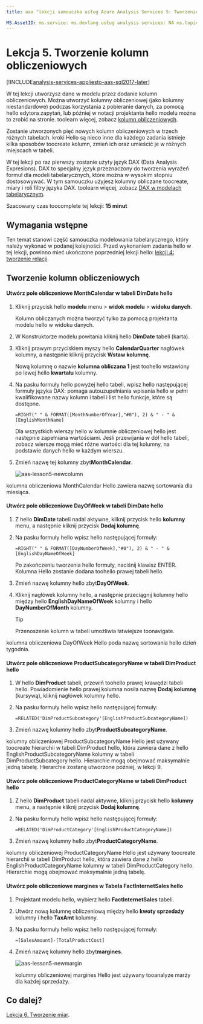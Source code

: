 ```yaml
---
title: aaa "lekcji samouczka usług Azure Analysis Services 5: Tworzenie kolumn obliczeniowych | Opis elementu Microsoft Docs": w tym artykule opisano, jak toocreate obliczane kolumny w projekcie samouczek hello Azure Analysis Services. usługi: documentationcenter usług analysis services: "Autor: minewiskan Menedżera: Edytor erikre:" tagów: "

MS.AssetID: ms.service: ms.devlang usług analysis services: NA ms.topic: get-started-article ms.tgt_pltfrm: NA ms.workload: na ms.date: ms.author 2017-06/01: owend
---
```

# <a name="lesson-5-create-calculated-columns"></a>Lekcja 5. Tworzenie kolumn obliczeniowych

[!INCLUDE[analysis-services-appliesto-aas-sql2017-later](../../../includes/analysis-services-appliesto-aas-sql2017-later.md)]

W tej lekcji utworzysz dane w modelu przez dodanie kolumn obliczeniowych. Można utworzyć kolumny obliczeniowej (jako kolumny niestandardowe) podczas korzystania z pobieranie danych, za pomocą hello edytora zapytań, lub później w notacji projektanta hello modelu można to zrobić na stronie. toolearn więcej, zobacz [kolumn obliczeniowych](https://docs.microsoft.com/sql/analysis-services/tabular-models/ssas-calculated-columns).
  
Zostanie utworzonych pięć nowych kolumn obliczeniowych w trzech różnych tabelach. kroki Hello są nieco inne dla każdego zadania istnieje kilka sposobów toocreate kolumn, zmień ich oraz umieścić je w różnych miejscach w tabeli.  

W tej lekcji po raz pierwszy zostanie użyty język DAX (Data Analysis Expresions). DAX to specjalny język przeznaczony do tworzenia wyrażeń formuł dla modeli tabelarycznych, które można w wysokim stopniu dostosowywać. W tym samouczku użyjesz kolumny obliczane toocreate, miary i roli filtry języka DAX. toolearn więcej, zobacz [DAX w modelach tabelarycznym](https://docs.microsoft.com/sql/analysis-services/tabular-models/understanding-dax-in-tabular-models-ssas-tabular). 
  
Szacowany czas toocomplete tej lekcji: **15 minut**  
  
## <a name="prerequisites"></a>Wymagania wstępne  
Ten temat stanowi część samouczka modelowania tabelarycznego, który należy wykonać w podanej kolejności. Przed wykonaniem zadania hello w tej lekcji, powinno mieć ukończone poprzedniej lekcji hello: [lekcji 4: tworzenie relacji](../tutorials/aas-lesson-4-create-relationships.md). 
  
## <a name="create-calculated-columns"></a>Tworzenie kolumn obliczeniowych  
  
#### <a name="create-a-monthcalendar-calculated-column-in-hello-dimdate-table"></a>Utwórz pole obliczeniowe MonthCalendar w tabeli DimDate hello  
  
1.  Kliknij przycisk hello **modelu** menu > **widok modelu** > **widoku danych**.  
  
    Kolumn obliczanych można tworzyć tylko za pomocą projektanta modelu hello w widoku danych.  
  
2.  W Konstruktorze modelu powitania kliknij hello **DimDate** tabeli (karta).  
  
3.  Kliknij prawym przyciskiem myszy hello **CalendarQuarter** nagłówek kolumny, a następnie kliknij przycisk **Wstaw kolumnę**.  
  
    Nową kolumnę o nazwie **kolumna obliczana 1** jest toohello wstawiony po lewej hello **kwartału** kolumny.  
  
4.  Na pasku formuły hello powyżej hello tabeli, wpisz hello następującej formuły języka DAX: pomaga autouzupełniania wpisania hello w pełni kwalifikowane nazwy kolumn i tabel i list hello funkcje, które są dostępne.  
  
    ```  
    =RIGHT(" " & FORMAT([MonthNumberOfYear],"#0"), 2) & " - " & [EnglishMonthName]  
    ``` 
  
    Dla wszystkich wierszy hello w kolumnie obliczeniowej hello jest następnie zapełniana wartościami. Jeśli przewijania w dół hello tabeli, zobacz wiersze mogą mieć różne wartości dla tej kolumny, na podstawie danych hello w każdym wierszu.    
  
5.  Zmień nazwę tej kolumny zbyt**MonthCalendar**. 

    ![aas-lesson5-newcolumn](../tutorials/media/aas-lesson5-newcolumn.png) 
  
kolumna obliczeniowa MonthCalendar Hello zawiera nazwę sortowania dla miesiąca.  
  
#### <a name="create-a-dayofweek-calculated-column-in-hello-dimdate-table"></a>Utwórz pole obliczeniowe DayOfWeek w tabeli DimDate hello  
  
1.  Z hello **DimDate** tabeli nadal aktywne, kliknij przycisk hello **kolumny** menu, a następnie kliknij przycisk **Dodaj kolumnę**.  
  
2.  Na pasku formuły hello wpisz hello następującej formuły:  
    
    ```
    =RIGHT(" " & FORMAT([DayNumberOfWeek],"#0"), 2) & " - " & [EnglishDayNameOfWeek]  
    ```
    
    Po zakończeniu tworzenia hello formuły, naciśnij klawisz ENTER. Kolumna Hello zostanie dodana toohello prawej tabeli hello.  
  
3.  Zmień nazwę kolumny hello zbyt**DayOfWeek**.  
  
4.  Kliknij nagłówek kolumny hello, a następnie przeciągnij kolumny hello między hello **EnglishDayNameOfWeek** kolumny i hello **DayNumberOfMonth** kolumny.  
  
    > [!TIP]  
    > Przenoszenie kolumn w tabeli umożliwia łatwiejsze toonavigate.  
  
kolumna obliczeniowa DayOfWeek Hello poda nazwę sortowania hello dzień tygodnia.  
  
#### <a name="create-a-productsubcategoryname-calculated-column-in-hello-dimproduct-table"></a>Utwórz pole obliczeniowe ProductSubcategoryName w tabeli DimProduct hello  
  
  
1.  W hello **DimProduct** tabeli, przewiń toohello prawej krawędzi tabeli hello. Powiadomienie hello prawej kolumna nosiła nazwę **Dodaj kolumnę** (kursywą), kliknij nagłówek kolumny hello.  
  
2.  Na pasku formuły hello wpisz hello następującej formuły:  
    
    ```
    =RELATED('DimProductSubcategory'[EnglishProductSubcategoryName])  
    ```
  
3.  Zmień nazwę kolumny hello zbyt**ProductSubcategoryName**.  
  
kolumny obliczeniowej ProductSubcategoryName Hello jest używany toocreate hierarchii w tabeli DimProduct hello, która zawiera dane z hello EnglishProductSubcategoryName kolumny w tabeli DimProductSubcategory hello. Hierarchie mogą obejmować maksymalnie jedną tabelę. Hierarchie zostaną utworzone później, w lekcji 9.  
  
#### <a name="create-a-productcategoryname-calculated-column-in-hello-dimproduct-table"></a>Utwórz pole obliczeniowe ProductCategoryName w tabeli DimProduct hello  
  
1.  Z hello **DimProduct** tabeli nadal aktywne, kliknij przycisk hello **kolumny** menu, a następnie kliknij przycisk **Dodaj kolumnę**.  
  
2.  Na pasku formuły hello wpisz hello następującej formuły:  
  
    ```
    =RELATED('DimProductCategory'[EnglishProductCategoryName]) 
    ```
    
3.  Zmień nazwę kolumny hello zbyt**ProductCategoryName**.  
  
kolumny obliczeniowej ProductCategoryName Hello jest używany toocreate hierarchii w tabeli DimProduct hello, która zawiera dane z hello EnglishProductCategoryName kolumny w tabeli DimProductCategory hello. Hierarchie mogą obejmować maksymalnie jedną tabelę.  
  
#### <a name="create-a-margin-calculated-column-in-hello-factinternetsales-table"></a>Utwórz pole obliczeniowe margines w Tabela FactInternetSales hello  
  
1.  Projektant modelu hello, wybierz hello **FactInternetSales** tabeli.  
  
2.  Utwórz nową kolumnę obliczeniową między hello **kwoty sprzedaży** kolumny i hello **TaxAmt** kolumny.  
  
3.  Na pasku formuły hello wpisz hello następującej formuły:  
  
    ```
    =[SalesAmount]-[TotalProductCost]
    ``` 

4.  Zmień nazwę kolumny hello zbyt**margines**.  
 
      ![aas-lesson5-newmargin](../tutorials/media/aas-lesson5-newmargin.png)
      
    kolumny obliczeniowej margines Hello jest używany tooanalyze marży dla każdej sprzedaży.  
  
## <a name="whats-next"></a>Co dalej?
[Lekcja 6. Tworzenie miar](../tutorials/aas-lesson-6-create-measures.md).
  
  
  
